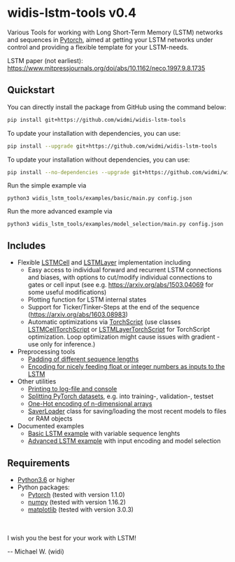 # widis-lstm-tools v0.4

Various Tools for working with Long Short-Term Memory (LSTM) networks and sequences in [Pytorch](https://pytorch.org/),
aimed at getting your LSTM networks under control and providing a flexible template for your LSTM-needs.

LSTM paper (not earliest): https://www.mitpressjournals.org/doi/abs/10.1162/neco.1997.9.8.1735

## Quickstart

You can directly install the package from GitHub using the command below:

```bash
pip install git+https://github.com/widmi/widis-lstm-tools
```

To update your installation with dependencies, you can use:

```bash
pip install --upgrade git+https://github.com/widmi/widis-lstm-tools
```

To update your installation without dependencies, you can use:

```bash
pip install --no-dependencies --upgrade git+https://github.com/widmi/widis-lstm-tools
```

Run the simple example via

`python3 widis_lstm_tools/examples/basic/main.py config.json`

Run the more advanced example via

`python3 widis_lstm_tools/examples/model_selection/main.py config.json`

## Includes

- Flexible [LSTMCell](widis_lstm_tools/nn.py#L67) and [LSTMLayer](widis_lstm_tools/nn.py#L724) implementation including
  - Easy access to individual forward and recurrent LSTM connections and biases, with options to cut/modify individual connections to gates or cell input (see e.g. https://arxiv.org/abs/1503.04069 for some useful modifications)
  - Plotting function for LSTM internal states
  - Support for Ticker/Tinker-Steps at the end of the sequence (https://arxiv.org/abs/1603.08983)
  - Automatic optimizations via [TorchScript](https://pytorch.org/docs/stable/jit.html) 
  (use classes [LSTMCellTorchScript](widis_lstm_tools/nn.py#L389) or [LSTMLayerTorchScript](widis_lstm_tools/nn.py#L1190) 
  for TorchScript optimization. Loop optimization might cause issues with gradient - use only for inference.)
- Preprocessing tools
  - [Padding of different sequence lengths](widis_lstm_tools/preprocessing.py#L108)
  - [Encoding for nicely feeding float or integer numbers as inputs to the LSTM](widis_lstm_tools/preprocessing.py#L229)
- Other utilities
  - [Printing to log-file and console](widis_lstm_tools/utils/collection.py#L244)
  - [Splitting PyTorch datasets](widis_lstm_tools/preprocessing.py#L44), e.g. into training-, validation-, testset
  - [One-Hot encoding of n-dimensional arrays](widis_lstm_tools/preprocessing.py#L14)
  - [SaverLoader](widis_lstm_tools/collection.py#L56) class for saving/loading the most recent models to files or RAM objects
- Documented examples
  - [Basic LSTM example](widis_lstm_tools/examples/basic/main.py) with variable sequence lenghts
  - [Advanced LSTM example](widis_lstm_tools/examples/model_selection/main.py) with input encoding and model selection

## Requirements

- [Python3.6](https://www.python.org/) or higher
- Python packages:
   - [Pytorch](https://pytorch.org/) (tested with version 1.1.0)
   - [numpy](https://www.numpy.org/) (tested with version 1.16.2)
   - [matplotlib](https://matplotlib.org/) (tested with version 3.0.3)

<br/><br/>
I wish you the best for your work with LSTM!

-- Michael W. (widi)

